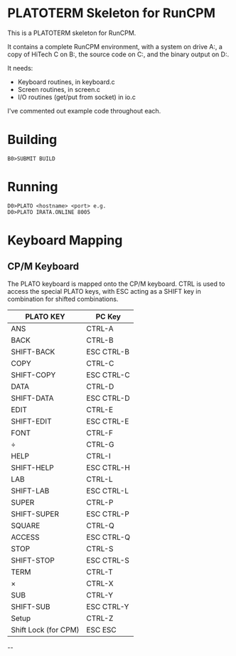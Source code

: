 # PLATOTERM Skeleton for RunCPM

This is a PLATOTERM skeleton for RunCPM.

It contains a complete RunCPM environment, with a system on drive A:, a copy of HiTech C on B:, the source code on C:, and the binary output on D:.

It needs:

* Keyboard routines, in keyboard.c
* Screen routines, in screen.c
* I/O routines (get/put from socket) in io.c

I've commented out example code throughout each.

# Building

```
B0>SUBMIT BUILD
```

# Running

```
D0>PLATO <hostname> <port> e.g.
D0>PLATO IRATA.ONLINE 8005 
```

# Keyboard Mapping

CP/M Keyboard
-----------------

The PLATO keyboard is mapped onto the CP/M keyboard. CTRL is used to access the special PLATO keys, with ESC acting as a SHIFT key in combination for shifted combinations.

| PLATO KEY  	| PC Key  	|
|---	|---	|
| ANS  	| CTRL-A  	|
| BACK  	| CTRL-B  	|
| SHIFT-BACK | ESC CTRL-B |
| COPY | CTRL-C |
| SHIFT-COPY | ESC CTRL-C |
| DATA | CTRL-D ||
| SHIFT-DATA | ESC CTRL-D |
| EDIT | CTRL-E |
| SHIFT-EDIT | ESC CTRL-E |
| FONT | CTRL-F |
| &#247; | CTRL-G | 
| HELP | CTRL-I |
| SHIFT-HELP | ESC CTRL-H |
| LAB | CTRL-L |
| SHIFT-LAB | ESC CTRL-L |
| SUPER | CTRL-P |
| SHIFT-SUPER | ESC CTRL-P |
| SQUARE | CTRL-Q | 
| ACCESS | ESC CTRL-Q |
| STOP | CTRL-S |
| SHIFT-STOP | ESC CTRL-S | 
| TERM | CTRL-T |
| &#215; | CTRL-X |
| SUB | CTRL-Y |
| SHIFT-SUB | ESC CTRL-Y |
| Setup | CTRL-Z |
| Shift Lock (for CPM) | ESC ESC |  
--
